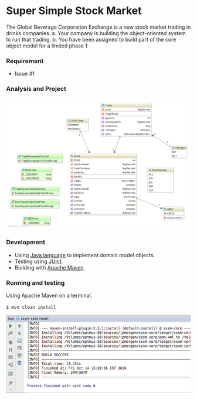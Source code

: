 # Super Simple Stock Market

The Global Beverage Corporation Exchange is a new stock market trading in drinks companies.
a. Your company is building the object-oriented system to run that trading.
b. You have been assigned to build part of the core object model for a limited phase 1

### Requirement

* Issue #1

### Analysis and Project

![UML Class Diagram](src/img/uml.png)

### Development

* Using [Java language](https://docs.oracle.com/javase/tutorial) to implement domain model objects.
* Testing using [JUnit](http://junit.org/junit4).
* Building with [Apache Maven](http://maven.apache.org).

### Running and testing

<p>Using Apache Maven on a terminal.</p>

`$ mvn clean install`

![UML Class Diagram](src/img/maven.png)